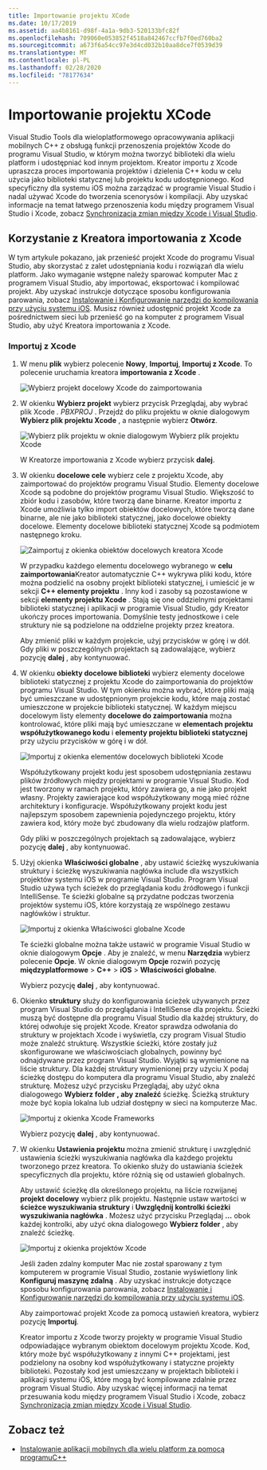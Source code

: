 ```yaml
---
title: Importowanie projektu XCode
ms.date: 10/17/2019
ms.assetid: aa4b8161-d98f-4a1a-9db3-520133bfc82f
ms.openlocfilehash: 709060e053852f4518a842467ccfb7f0ed760ba2
ms.sourcegitcommit: a673f6a54cc97e3d4cd032b10aa8dce7f0539d39
ms.translationtype: MT
ms.contentlocale: pl-PL
ms.lasthandoff: 02/28/2020
ms.locfileid: "78177634"
---
```

# <a name="import-an-xcode-project"></a>Importowanie projektu XCode

Visual Studio Tools dla wieloplatformowego opracowywania aplikacji mobilnych C++ z obsługą funkcji przenoszenia projektów Xcode do programu Visual Studio, w którym można tworzyć biblioteki dla wielu platform i udostępniać kod innym projektom. Kreator importu z Xcode upraszcza proces importowania projektów i dzielenia C++ kodu w celu użycia jako biblioteki statycznej lub projektu kodu udostępnionego. Kod specyficzny dla systemu iOS można zarządzać w programie Visual Studio i nadal używać Xcode do tworzenia scenorysów i kompilacji. Aby uzyskać informacje na temat łatwego przenoszenia kodu między programem Visual Studio i Xcode, zobacz [Synchronizacja zmian między Xcode i Visual Studio](sync-changes-between-xcode-and-visual-studio.md).

## <a name="use-the-import-from-xcode-wizard"></a>Korzystanie z Kreatora importowania z Xcode

W tym artykule pokazano, jak przenieść projekt Xcode do programu Visual Studio, aby skorzystać z zalet udostępniania kodu i rozwiązań dla wielu platform. Jako wymaganie wstępne należy sparować komputer Mac z programem Visual Studio, aby importować, eksportować i kompilować projekt. Aby uzyskać instrukcje dotyczące sposobu konfigurowania parowania, zobacz [Instalowanie i Konfigurowanie narzędzi do kompilowania przy użyciu systemu iOS](../cross-platform/install-and-configure-tools-to-build-using-ios.md). Musisz również udostępnić projekt Xcode za pośrednictwem sieci lub przenieść go na komputer z programem Visual Studio, aby użyć Kreatora importowania z Xcode.

### <a name="import-from-xcode"></a>Importuj z Xcode

1. W menu **plik** wybierz polecenie **Nowy**, **Importuj**, **Importuj z Xcode**. To polecenie uruchamia kreatora **importowania z Xcode** .

   ![Wybierz projekt docelowy Xcode do zaimportowania](../cross-platform/media/cppmdd-u2-importxcode-choose.png "Wybierz projekt docelowy Xcode do zaimportowania")

1. W okienku **Wybierz projekt** wybierz przycisk Przeglądaj, aby wybrać plik Xcode *. PBXPROJ* . Przejdź do pliku projektu w oknie dialogowym **Wybierz plik projektu Xcode** , a następnie wybierz **Otwórz**.

   ![Wybierz plik projektu w oknie dialogowym Wybierz plik projektu Xcode](../cross-platform/media/cppmdd-u2-importxcode-browse.png "Wybierz plik projektu w oknie dialogowym Wybierz plik projektu Xcode")

   W Kreatorze importowania z Xcode wybierz przycisk **dalej**.

1. W okienku **docelowe cele** wybierz cele z projektu Xcode, aby zaimportować do projektów programu Visual Studio. Elementy docelowe Xcode są podobne do projektów programu Visual Studio. Większość to zbiór kodu i zasobów, które tworzą dane binarne. Kreator importu z Xcode umożliwia tylko import obiektów docelowych, które tworzą dane binarne, ale nie jako biblioteki statycznej, jako docelowe obiekty docelowe. Elementy docelowe biblioteki statycznej Xcode są podmiotem następnego kroku.

   ![Zaimportuj z okienka obiektów docelowych kreatora Xcode](../cross-platform/media/cppmdd-u2-importxcode-destination.jpg "Zaimportuj z okienka obiektów docelowych kreatora Xcode")

   W przypadku każdego elementu docelowego wybranego w **celu zaimportowania**Kreator automatycznie C++ wykrywa pliki kodu, które można podzielić na osobny projekt biblioteki statycznej, i umieścić je w sekcji  **C++ elementy projektu** . Inny kod i zasoby są pozostawione w sekcji **elementy projektu Xcode** . Stają się one oddzielnymi projektami biblioteki statycznej i aplikacji w programie Visual Studio, gdy Kreator ukończy proces importowania. Domyślnie testy jednostkowe i cele struktury nie są podzielone na oddzielne projekty przez kreatora.

   Aby zmienić pliki w każdym projekcie, użyj przycisków w górę i w dół. Gdy pliki w poszczególnych projektach są zadowalające, wybierz pozycję **dalej** , aby kontynuować.

1. W okienku **obiekty docelowe biblioteki** wybierz elementy docelowe biblioteki statycznej z projektu Xcode do zaimportowania do projektów programu Visual Studio. W tym okienku można wybrać, które pliki mają być umieszczane w udostępnionym projekcie kodu, które mają zostać umieszczone w projekcie biblioteki statycznej. W każdym miejscu docelowym listy elementy **docelowe do zaimportowania** można kontrolować, które pliki mają być umieszczane w **elementach projektu współużytkowanego kodu** i **elementy projektu biblioteki statycznej** przy użyciu przycisków w górę i w dół.

   ![Importuj z okienka elementów docelowych biblioteki Xcode](../cross-platform/media/cppmdd-u2-importxcode-library.jpg "Importuj z okienka elementów docelowych biblioteki Xcode")

   Współużytkowany projekt kodu jest sposobem udostępniania zestawu plików źródłowych między projektami w programie Visual Studio. Kod jest tworzony w ramach projektu, który zawiera go, a nie jako projekt własny. Projekty zawierające kod współużytkowany mogą mieć różne architektury i konfiguracje. Współużytkowany projekt kodu jest najlepszym sposobem zapewnienia pojedynczego projektu, który zawiera kod, który może być zbudowany dla wielu rodzajów platform.

   Gdy pliki w poszczególnych projektach są zadowalające, wybierz pozycję **dalej** , aby kontynuować.

1. Użyj okienka **Właściwości globalne** , aby ustawić ścieżkę wyszukiwania struktury i ścieżkę wyszukiwania nagłówka include dla wszystkich projektów systemu iOS w programie Visual Studio. Program Visual Studio używa tych ścieżek do przeglądania kodu źródłowego i funkcji IntelliSense. Te ścieżki globalne są przydatne podczas tworzenia projektów systemu iOS, które korzystają ze wspólnego zestawu nagłówków i struktur.

   ![Importuj z okienka Właściwości globalne Xcode](../cross-platform/media/cppmdd-u2-importxcode-global.jpg "Importuj z okienka Właściwości globalne Xcode")

   Te ścieżki globalne można także ustawić w programie Visual Studio w oknie dialogowym **Opcje** . Aby je znaleźć, w menu **Narzędzia** wybierz polecenie **Opcje**. W oknie dialogowym **Opcje** rozwiń pozycję **międzyplatformowe** > **C++**  > **iOS** > **Właściwości globalne**.

   Wybierz pozycję **dalej** , aby kontynuować.

1. Okienko **struktury** służy do konfigurowania ścieżek używanych przez program Visual Studio do przeglądania i IntelliSense dla projektu. Ścieżki muszą być dostępne dla programu Visual Studio dla każdej struktury, do której odwołuje się projekt Xcode. Kreator sprawdza odwołania do struktury w projektach Xcode i wyświetla, czy program Visual Studio może znaleźć strukturę. Wszystkie ścieżki, które zostały już skonfigurowane we właściwościach globalnych, powinny być odnajdywane przez program Visual Studio. Wyjątki są wymienione na liście struktury. Dla każdej struktury wymienionej przy użyciu X podaj ścieżkę dostępu do komputera dla programu Visual Studio, aby znaleźć strukturę. Możesz użyć przycisku Przeglądaj, aby użyć okna dialogowego **Wybierz folder** **, aby znaleźć** ścieżkę. Ścieżką struktury może być kopia lokalna lub udział dostępny w sieci na komputerze Mac.

   ![Importuj z okienka Xcode Frameworks](../cross-platform/media/cppmdd-u2-importxcode-frameworks.jpg "Importuj z okienka Xcode Frameworks")

   Wybierz pozycję **dalej** , aby kontynuować.

1. W okienku **Ustawienia projektu** można zmienić strukturę i uwzględnić ustawienia ścieżki wyszukiwania nagłówka dla każdego projektu tworzonego przez kreatora. To okienko służy do ustawiania ścieżek specyficznych dla projektu, które różnią się od ustawień globalnych.

   Aby ustawić ścieżkę dla określonego projektu, na liście rozwijanej **projekt docelowy** wybierz plik projektu. Następnie ustaw wartości w **ścieżce wyszukiwania struktury** i **Uwzględnij kontrolki ścieżki wyszukiwania nagłówka** . Możesz użyć przycisku Przeglądaj **...** obok każdej kontrolki, aby użyć okna dialogowego **Wybierz folder** , aby znaleźć ścieżkę.

   ![Importuj z okienka projektów Xcode](../cross-platform/media/cppmdd-u2-importxcode-projects.jpg "Importuj z okienka projektów Xcode")

   Jeśli żaden zdalny komputer Mac nie został sparowany z tym komputerem w programie Visual Studio, zostanie wyświetlony link **Konfiguruj maszynę zdalną** . Aby uzyskać instrukcje dotyczące sposobu konfigurowania parowania, zobacz [Instalowanie i Konfigurowanie narzędzi do kompilowania przy użyciu systemu iOS](../cross-platform/install-and-configure-tools-to-build-using-ios.md).

   Aby zaimportować projekt Xcode za pomocą ustawień kreatora, wybierz pozycję **Importuj**.

   Kreator importu z Xcode tworzy projekty w programie Visual Studio odpowiadające wybranym obiektom docelowym projektu Xcode. Kod, który może być współużytkowany z innymi C++ projektami, jest podzielony na osobny kod współużytkowany i statyczne projekty biblioteki. Pozostały kod jest umieszczany w projektach biblioteki i aplikacji systemu iOS, które mogą być kompilowane zdalnie przez program Visual Studio. Aby uzyskać więcej informacji na temat przesuwania kodu między programem Visual Studio i Xcode, zobacz [Synchronizacja zmian między Xcode i Visual Studio](../cross-platform/sync-changes-between-xcode-and-visual-studio.md).

## <a name="see-also"></a>Zobacz też

- [Instalowanie aplikacji mobilnych dla wielu platform za pomocą programuC++](../cross-platform/install-visual-cpp-for-cross-platform-mobile-development.md)
